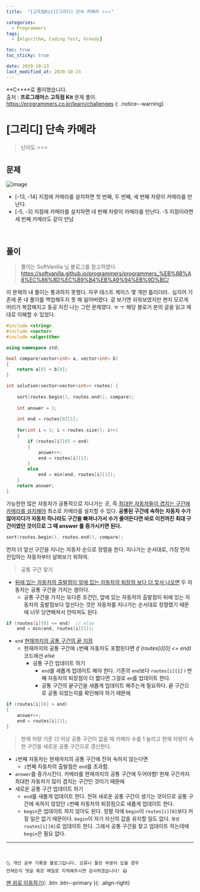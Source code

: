 ```yaml
---
title:  "[고득점Kit][그리디] 단속 카메라 ⭐⭐⭐" 

categories:
  - Programmers
tags:
  - [Algorithm, Coding Test, Greedy]

toc: true
toc_sticky: true

date: 2020-10-23
last_modified_at: 2020-10-23
---
```


**C++**로 풀이했습니다.  
출처 : **프로그래머스 고득점 Kit** 문제 풀이. <https://programmers.co.kr/learn/challenges>
{: .notice--warning}

# [그리디] 단속 카메라

> 난이도 ⭐⭐⭐

## 문제

![image](https://user-images.githubusercontent.com/42318591/96944588-1fafa280-1516-11eb-9246-f2e7bc5d8bdb.png)

- [-13, -14] 지점에 카메라를 설치하면 첫 번째, 두 번째, 세 번째 차량이 카메라를 만난다.
- [-5, -3] 지점에 카메라를 설치하면 네 번째 차량이 카메라를 만난다. -5 지점이라면 세 번째 카메라도 같이 만남

<br>

## 풀이

> 풀이는 SoftVanilla 님 블로그를 참고하였다. <https://softvanilla.github.io/programmers/programmers_%EB%8B%A8%EC%86%8D%EC%B9%B4%EB%A9%94%EB%9D%BC/>

이 문제의 내 풀이는 통과하지 못했다. 자꾸 테스트 케이스 몇 개만 틀리더라.. 심지어 기존에 푼 내 풀이를 백업해두지 못 해 잃어버렸다. 겉 보기엔 쉬워보였지만 왠지 모르게 머리가 복잡해지고 동공 지진 나는 그런 문제였다. ㅠ ㅜ 해당 블로거 분의 글을 읽고 제대로 이해할 수 있었다.

```cpp
#include <string>
#include <vector>
#include <algorithm>

using namespace std;

bool compare(vector<int> a, vector<int> b)
{
    return a[0] < b[0];
}

int solution(vector<vector<int>> routes) {
    
    sort(routes.begin(), routes.end(), compare);
    
    int answer = 1;
    
    int end = routes[0][1];
    
    for(int i = 1; i < routes.size(); i++)
    {        
        if (routes[i][0] > end)
        {
            answer++;
            end = routes[i][1];
        }
        else
            end = min(end, routes[i][1]);
    }
    return answer;
}
```

가능한한 많은 자동차가 공통적으로 지나가는 곳, 즉 <u>최대한 자동차들이 겹치는 구간에 카메라를 설치해야</u> 최소로 카메라를 설치할 수 있다. **공통된 구간에 속하는 자동차 수가 많아지다가 자동차 하나라도 구간을 빠져나가서 수가 줄어든다면 바로 이전까진 최대 구간이였던 것이므로 그 때 answer 를 증가시키면 된다.**

```cpp
sort(routes.begin(), routes.end(), compare);
```

먼저 더 앞선 구간을 지나는 자동차 순으로 정렬을 한다. 지나가는 순서대로, 가장 먼저 진입하는 자동차부터 살펴보기 위하여.

> 공통 구간 찾기

- <u>뒤에 있는 자동차의 출발점이 앞에 있는 자동차의 퇴장점 보다 더 앞서 나오면</u> 두 자동차는 공통 구간을 가지는 셈이다.
  - 공통 구간을 가지는 또다른 조건인, 앞에 있는 자동차의 출발점이 뒤에 있는 자동차의 출발점보다 앞선다는 것은 자동차를 지나가는 순서대로 정렬했기 때문에 너무 당연해져서 안따져도 된다.

```cpp
if (routes[i][0] <= end)  // else 
    end = min(end, routes[i][1]);
```

- `end` <u>현재까지의 공통 구간의 끝 지점</u>
  - 현재까지의 공통 구간에 `i`번째 자동차도 포함된다면 *if (routes[i][0] <= end)* 코드에선 *else*
    - 공통 구간 업데이트 하기
      - `end`를 새롭게 업데이트 해야 한다. 기존의 `end`보다 `routes[i][1]` i 번째 자동차의 퇴장점이 더 짧다면 그걸로 `en`를 업데이트 한다. 
      - 공통 구간의 끝구간을 새롭게 업데이트 해주는게 필요하다. 끝 구간으로 공통 되었는지를 확인해야 하기 때문에

```cpp
if (routes[i][0] > end)
{
    answer++;
    end = routes[i][1];
}
```

> 현재 차량 기준 더 이상 공통 구간이 없을 때 카메라 수를 1 늘리고 현재 차량이 속한 구간을 새로운 공통 구간으로 갱신한다.

- `i`번째 자동차는 현재까지의 공통 구간에 전혀 속하지 않는다면
  - `i`번째 자동차의 출발점은 `end`를 초과함.
- `answer`를 증가시킨다. 카메라를 현재까지의 공통 구간에 두어야함! 현재 구간까지 최대한 자동차가 많이 겹치는 구간인 것이기 때문에
- 새로운 공통 구간 업데이트 하기
  - `end`를 새롭게 업데이트 한다. 전혀 새로운 공통 구간이 생기는 것이므로 공통 구간에 속하지 않았던 `i`번째 자동차의 퇴장점으로 새롭게 업데이트 한다.
  - `begin`은 업데이트 하지 않아도 된다. 정렬 덕에 `begin`이 `routes[i][0]`보다 커질 일은 없기 때문이다. `begin`이 자기 자신의 값을 유지할 일도 없다. `항상 routes[i][0]`로 업데이트 한다. 그래서 공통 구간을 찾고 업데이트 하는데에 `begin`은 필요 없다.

***
<br>

    🌜 개인 공부 기록용 블로그입니다. 오류나 틀린 부분이 있을 경우 
    언제든지 댓글 혹은 메일로 지적해주시면 감사하겠습니다! 😄

[맨 위로 이동하기](#){: .btn .btn--primary }{: .align-right}